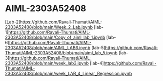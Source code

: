 # AIML-2303A52408
[Lab-2]https://github.com/Ravali-Thumati/AIML-2303A52408/blob/main/Week_2_Lab.ipynb
[lab-1]https://github.com/Ravali-Thumati/AIML-2303A52408/blob/main/Copy_of_aiml_lab_1.ipynb
[lab-6]https://github.com/Ravali-Thumati/AIML-2303A52408/blob/main/AIML_LAB6.ipynb
[lab-5]https://github.com/Ravali-Thumati/AIML-2303A52408/blob/main/aiml_lab_5.ipynb
[lab-3]https://github.com/Ravali-Thumati/AIML-2303A52408/blob/main/week_lab3.ipynb
[lab-4]https://github.com/Ravali-Thumati/AIML-2303A52408/blob/main/week_LAB_4_Linear_Regression.ipynb
